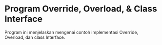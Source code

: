 # Program Override, Overload, & Class Interface

Program ini menjelaskan mengenai contoh implementasi Override, Overload, dan class Interface. 
